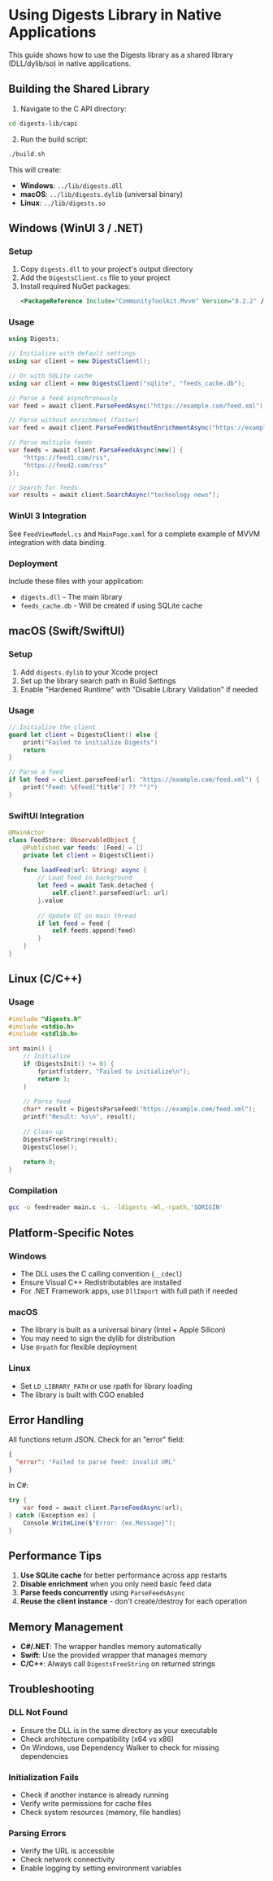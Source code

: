 # Using Digests Library in Native Applications

This guide shows how to use the Digests library as a shared library (DLL/dylib/so) in native applications.

## Building the Shared Library

1. Navigate to the C API directory:
```bash
cd digests-lib/capi
```

2. Run the build script:
```bash
./build.sh
```

This will create:
- **Windows**: `../lib/digests.dll`
- **macOS**: `../lib/digests.dylib` (universal binary)
- **Linux**: `../lib/digests.so`

## Windows (WinUI 3 / .NET)

### Setup

1. Copy `digests.dll` to your project's output directory
2. Add the `DigestsClient.cs` file to your project
3. Install required NuGet packages:
   ```xml
   <PackageReference Include="CommunityToolkit.Mvvm" Version="8.2.2" />
   ```

### Usage

```csharp
using Digests;

// Initialize with default settings
using var client = new DigestsClient();

// Or with SQLite cache
using var client = new DigestsClient("sqlite", "feeds_cache.db");

// Parse a feed asynchronously
var feed = await client.ParseFeedAsync("https://example.com/feed.xml");

// Parse without enrichment (faster)
var feed = await client.ParseFeedWithoutEnrichmentAsync("https://example.com/feed.xml");

// Parse multiple feeds
var feeds = await client.ParseFeedsAsync(new[] {
    "https://feed1.com/rss",
    "https://feed2.com/rss"
});

// Search for feeds
var results = await client.SearchAsync("technology news");
```

### WinUI 3 Integration

See `FeedViewModel.cs` and `MainPage.xaml` for a complete example of MVVM integration with data binding.

### Deployment

Include these files with your application:
- `digests.dll` - The main library
- `feeds_cache.db` - Will be created if using SQLite cache

## macOS (Swift/SwiftUI)

### Setup

1. Add `digests.dylib` to your Xcode project
2. Set up the library search path in Build Settings
3. Enable "Hardened Runtime" with "Disable Library Validation" if needed

### Usage

```swift
// Initialize the client
guard let client = DigestsClient() else {
    print("Failed to initialize Digests")
    return
}

// Parse a feed
if let feed = client.parseFeed(url: "https://example.com/feed.xml") {
    print("Feed: \(feed["title"] ?? "")")
}
```

### SwiftUI Integration

```swift
@MainActor
class FeedStore: ObservableObject {
    @Published var feeds: [Feed] = []
    private let client = DigestsClient()
    
    func loadFeed(url: String) async {
        // Load feed in background
        let feed = await Task.detached {
            self.client?.parseFeed(url: url)
        }.value
        
        // Update UI on main thread
        if let feed = feed {
            self.feeds.append(feed)
        }
    }
}
```

## Linux (C/C++)

### Usage

```c
#include "digests.h"
#include <stdio.h>
#include <stdlib.h>

int main() {
    // Initialize
    if (DigestsInit() != 0) {
        fprintf(stderr, "Failed to initialize\n");
        return 1;
    }
    
    // Parse feed
    char* result = DigestsParseFeed("https://example.com/feed.xml");
    printf("Result: %s\n", result);
    
    // Clean up
    DigestsFreeString(result);
    DigestsClose();
    
    return 0;
}
```

### Compilation

```bash
gcc -o feedreader main.c -L. -ldigests -Wl,-rpath,'$ORIGIN'
```

## Platform-Specific Notes

### Windows
- The DLL uses the C calling convention (`__cdecl`)
- Ensure Visual C++ Redistributables are installed
- For .NET Framework apps, use `DllImport` with full path if needed

### macOS
- The library is built as a universal binary (Intel + Apple Silicon)
- You may need to sign the dylib for distribution
- Use `@rpath` for flexible deployment

### Linux
- Set `LD_LIBRARY_PATH` or use rpath for library loading
- The library is built with CGO enabled

## Error Handling

All functions return JSON. Check for an "error" field:

```json
{
  "error": "Failed to parse feed: invalid URL"
}
```

In C#:
```csharp
try {
    var feed = await client.ParseFeedAsync(url);
} catch (Exception ex) {
    Console.WriteLine($"Error: {ex.Message}");
}
```

## Performance Tips

1. **Use SQLite cache** for better performance across app restarts
2. **Disable enrichment** when you only need basic feed data
3. **Parse feeds concurrently** using `ParseFeedsAsync`
4. **Reuse the client instance** - don't create/destroy for each operation

## Memory Management

- **C#/.NET**: The wrapper handles memory automatically
- **Swift**: Use the provided wrapper that manages memory
- **C/C++**: Always call `DigestsFreeString` on returned strings

## Troubleshooting

### DLL Not Found
- Ensure the DLL is in the same directory as your executable
- Check architecture compatibility (x64 vs x86)
- On Windows, use Dependency Walker to check for missing dependencies

### Initialization Fails
- Check if another instance is already running
- Verify write permissions for cache files
- Check system resources (memory, file handles)

### Parsing Errors
- Verify the URL is accessible
- Check network connectivity
- Enable logging by setting environment variables